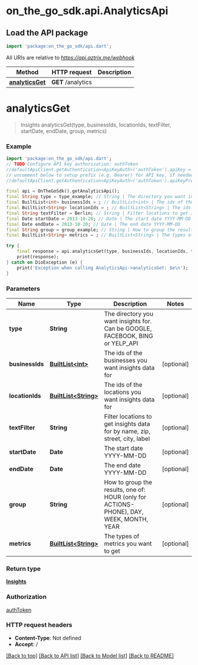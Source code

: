 # on_the_go_sdk.api.AnalyticsApi

## Load the API package
```dart
import 'package:on_the_go_sdk/api.dart';
```

All URIs are relative to *https://api.aztrix.me/webhook*

Method | HTTP request | Description
------------- | ------------- | -------------
[**analyticsGet**](AnalyticsApi.md#analyticsget) | **GET** /analytics | 


# **analyticsGet**
> Insights analyticsGet(type, businessIds, locationIds, textFilter, startDate, endDate, group, metrics)



### Example
```dart
import 'package:on_the_go_sdk/api.dart';
// TODO Configure API key authorization: authToken
//defaultApiClient.getAuthentication<ApiKeyAuth>('authToken').apiKey = 'YOUR_API_KEY';
// uncomment below to setup prefix (e.g. Bearer) for API key, if needed
//defaultApiClient.getAuthentication<ApiKeyAuth>('authToken').apiKeyPrefix = 'Bearer';

final api = OnTheGoSdk().getAnalyticsApi();
final String type = type_example; // String | The directory you want insights for. Can be GOOGLE, FACEBOOK, BING or YELP_API
final BuiltList<int> businessIds = ; // BuiltList<int> | The ids of the businesses you want insights data for
final BuiltList<String> locationIds = ; // BuiltList<String> | The ids of the locations you want insights data for
final String textFilter = Berlin; // String | Filter locations to get insights data for by name, zip, street, city, label
final Date startDate = 2013-10-20; // Date | The start date YYYY-MM-DD
final Date endDate = 2013-10-20; // Date | The end date YYYY-MM-DD
final String group = group_example; // String | How to group the results, one of: HOUR (only for ACTIONS-PHONE), DAY, WEEK, MONTH, YEAR
final BuiltList<String> metrics = ; // BuiltList<String> | The types of metrics you want to get

try {
    final response = api.analyticsGet(type, businessIds, locationIds, textFilter, startDate, endDate, group, metrics);
    print(response);
} catch on DioException (e) {
    print('Exception when calling AnalyticsApi->analyticsGet: $e\n');
}
```

### Parameters

Name | Type | Description  | Notes
------------- | ------------- | ------------- | -------------
 **type** | **String**| The directory you want insights for. Can be GOOGLE, FACEBOOK, BING or YELP_API | 
 **businessIds** | [**BuiltList&lt;int&gt;**](int.md)| The ids of the businesses you want insights data for | [optional] 
 **locationIds** | [**BuiltList&lt;String&gt;**](String.md)| The ids of the locations you want insights data for | [optional] 
 **textFilter** | **String**| Filter locations to get insights data for by name, zip, street, city, label | [optional] 
 **startDate** | **Date**| The start date YYYY-MM-DD | [optional] 
 **endDate** | **Date**| The end date YYYY-MM-DD | [optional] 
 **group** | **String**| How to group the results, one of: HOUR (only for ACTIONS-PHONE), DAY, WEEK, MONTH, YEAR | [optional] 
 **metrics** | [**BuiltList&lt;String&gt;**](String.md)| The types of metrics you want to get | [optional] 

### Return type

[**Insights**](Insights.md)

### Authorization

[authToken](../README.md#authToken)

### HTTP request headers

 - **Content-Type**: Not defined
 - **Accept**: */*

[[Back to top]](#) [[Back to API list]](../README.md#documentation-for-api-endpoints) [[Back to Model list]](../README.md#documentation-for-models) [[Back to README]](../README.md)

